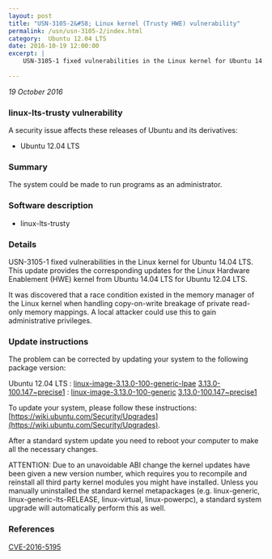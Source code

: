 ```yaml
---
layout: post
title: "USN-3105-2&#58; Linux kernel (Trusty HWE) vulnerability"
permalink: /usn/usn-3105-2/index.html
category:  Ubuntu 12.04 LTS
date: 2016-10-19 12:00:00
excerpt: |
    USN-3105-1 fixed vulnerabilities in the Linux kernel for Ubuntu 14.04 LTS. This update provides the corresponding updates for the Linux Hardware Enablement (HWE) kernel from Ubuntu 14.04 LTS for Ubuntu 12.04 LTS.
    
--- 
```

 
 

*19 October 2016*

### linux-lts-trusty vulnerability

A security issue affects these releases of Ubuntu and its derivatives:

* Ubuntu 12.04 LTS

### Summary

The system could be made to run programs as an administrator. 

### Software description

* linux-lts-trusty 

### Details

USN-3105-1 fixed vulnerabilities in the Linux kernel for Ubuntu 14.04 LTS. This update provides the corresponding updates for the Linux Hardware Enablement (HWE) kernel from Ubuntu 14.04 LTS for Ubuntu 12.04 LTS.

It was discovered that a race condition existed in the memory manager of the Linux kernel when handling copy-on-write breakage of private read-only memory mappings. A local attacker could use this to gain administrative privileges. 

### Update instructions

The problem can be corrected by updating your system to the following package version:

Ubuntu 12.04 LTS
 : [linux-image-3.13.0-100-generic-lpae](https://launchpad.net/ubuntu/+source/linux-lts-trusty) <span> [3.13.0-100.147~precise1](https://launchpad.net/ubuntu/+source/linux-lts-trusty/3.13.0-100.147~precise1) </span> 
 : [linux-image-3.13.0-100-generic](https://launchpad.net/ubuntu/+source/linux-lts-trusty) <span> [3.13.0-100.147~precise1](https://launchpad.net/ubuntu/+source/linux-lts-trusty/3.13.0-100.147~precise1) </span> 

To update your system, please follow these instructions: [https://wiki.ubuntu.com/Security/Upgrades](https://wiki.ubuntu.com/Security/Upgrades).

After a standard system update you need to reboot your computer to make all the necessary changes.

ATTENTION: Due to an unavoidable ABI change the kernel updates have been given a new version number, which requires you to recompile and reinstall all third party kernel modules you might have installed. Unless you manually uninstalled the standard kernel metapackages (e.g. linux-generic, linux-generic-lts-RELEASE, linux-virtual, linux-powerpc), a standard system upgrade will automatically perform this as well. 

### References

 
 [CVE-2016-5195](http://people.ubuntu.com/~ubuntu-security/cve/CVE-2016-5195)
 

